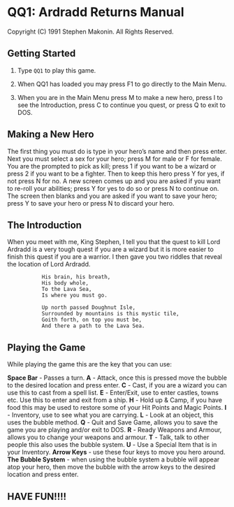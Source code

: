 # QQ1: Ardradd Returns Manual
Copyright (C) 1991 Stephen Makonin. All Rights Reserved.

## Getting Started

1. Type ```QQ1``` to play this game.

2. When QQ1 has loaded you may press F1 to go directly to the Main Menu.

3. When you are in the Main Menu press M to make a new hero, press I to see the Introduction, press C to continue you quest, or press Q to exit to DOS.

## Making a New Hero

The first thing you must do is type in your hero’s name and then press enter.  Next you must select a sex for your hero; press M for male or F for female.  You are the prompted to pick as kill; press 1 if you want to be a wizard or press 2 if you want to be a fighter.  Then to keep this hero press Y for yes, if not press N for no.  A new screen comes up and you are asked if you want to re-roll your abilities; press Y for yes to do so or press N to continue on.  The screen then blanks and you are asked if you want to save your hero; press Y to save your hero or press N to discard your hero.

## The Introduction

When you meet with me, King Stephen, I tell you that the quest to kill Lord Ardradd is a very tough quest if you are a wizard but it is more easier to finish this quest if you are a warrior.  I then gave you two riddles that reveal the location of Lord Ardradd.

               His brain, his breath,
               His body whole,
               To the Lava Sea,
               Is where you must go.

               Up north passed Doughnut Isle,
               Surrounded by mountains is this mystic tile,
               Goith forth, on top you must be,
               And there a path to the Lava Sea.

## Playing the Game

While playing the game this are the key that you can use:

**Space Bar** - Passes a turn.
**A** - Attack, once this is pressed move the bubble to the desired location and press enter.
**C** - Cast, if you are a wizard you can use this to cast from a spell list.
**E** - Enter/Exit, use to enter castles, towns etc. Use this to enter and exit from a ship.
**H** - Hold up & Camp, if you have food this may be used to restore some of your Hit Points and Magic Points.
**I** - Inventory, use to see what you are carrying.
**L** - Look at an object, this uses the bubble method.
**Q** - Quit and Save Game, allows you to save the game you are playing and/or exit to DOS.
**R** - Ready Weapons and Armour, allows you to change your weapons and armour.
**T** - Talk, talk to other people this also uses the bubble system.
**U** - Use a Special Item that is in your Inventory.
**Arrow Keys** - use these four keys to move you hero around.
**The Bubble System** - when using the bubble system a bubble will appear atop your hero, then move the bubble with the arrow keys to the desired location and press enter.


 
## HAVE FUN!!!!
